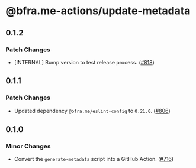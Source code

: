 # @bfra.me-actions/update-metadata

## 0.1.2
### Patch Changes


- \[INTERNAL\] Bump version to test release process. ([#818](https://github.com/bfra-me/.github/pull/818))

## 0.1.1
### Patch Changes


- Updated dependency `@bfra.me/eslint-config` to `0.21.0`. ([#806](https://github.com/bfra-me/.github/pull/806))

## 0.1.0
### Minor Changes


- Convert the `generate-metadata` script into a GitHub Action. ([#716](https://github.com/bfra-me/.github/pull/716))
